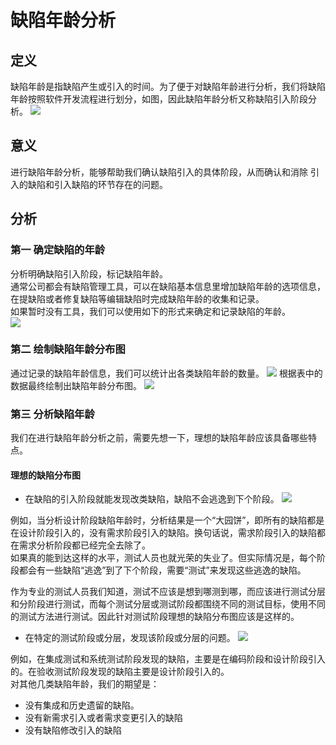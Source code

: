 # 缺陷年龄分析
## 定义
缺陷年龄是指缺陷产生或引入的时间。为了便于对缺陷年龄进行分析，我们将缺陷年龄按照软件开发流程进行划分，如图，因此缺陷年龄分析又称缺陷引入阶段分析。
![](https://shen89s.github.io/resFiles/缺陷年龄的定义.jpg)

## 意义
进行缺陷年龄分析，能够帮助我们确认缺陷引入的具体阶段，从而确认和消除 引入的缺陷和引入缺陷的环节存在的问题。

## 分析

### 第一 确定缺陷的年龄
分析明确缺陷引入阶段，标记缺陷年龄。   
通常公司都会有缺陷管理工具，可以在缺陷基本信息里增加缺陷年龄的选项信息，在提缺陷或者修复缺陷等编辑缺陷时完成缺陷年龄的收集和记录。   
如果暂时没有工具，我们可以使用如下的形式来确定和记录缺陷的年龄。   
![](https://shen89s.github.io/resFiles/缺陷年龄确定方法.jpg)

### 第二 绘制缺陷年龄分布图
通过记录的缺陷年龄信息，我们可以统计出各类缺陷年龄的数量。
![](https://shen89s.github.io/resFiles/缺陷年龄的数量.jpg)
根据表中的数据最终绘制出缺陷年龄分布图。
![](https://shen89s.github.io/resFiles/缺陷年龄分布图.jpg)

### 第三 分析缺陷年龄
我们在进行缺陷年龄分析之前，需要先想一下，理想的缺陷年龄应该具备哪些特点。

#### 理想的缺陷分布图
- 在缺陷的引入阶段就能发现改类缺陷，缺陷不会逃逸到下个阶段。
![](https://shen89s.github.io/resFiles/引入阶段.jpg)

例如，当分析设计阶段缺陷年龄时，分析结果是一个“大园饼”，即所有的缺陷都是在设计阶段引入的，没有需求阶段引入的缺陷。换句话说，需求阶段引入的缺陷都在需求分析阶段都已经完全去除了。   
如果真的能到达这样的水平，测试人员也就光荣的失业了。但实际情况是，每个阶段都会有一些缺陷“逃逸”到了下个阶段，需要“测试”来发现这些逃逸的缺陷。    

作为专业的测试人员我们知道，测试不应该是想到哪测到哪，而应该进行测试分层和分阶段进行测试，而每个测试分层或测试阶段都围绕不同的测试目标，使用不同的测试方法进行测试。因此针对测试阶段理想的缺陷分布图应该是这样的。    

- 在特定的测试阶段或分层，发现该阶段或分层的问题。
![](https://shen89s.github.io/resFiles/发现特定测试分层问题.jpg)

例如，在集成测试和系统测试阶段发现的缺陷，主要是在编码阶段和设计阶段引入的。在验收测试阶段发现的缺陷主要是设计阶段引入的。       
对其他几类缺陷年龄，我们的期望是：
- 没有集成和历史遗留的缺陷。
- 没有新需求引入或者需求变更引入的缺陷
- 没有缺陷修改引入的缺陷



